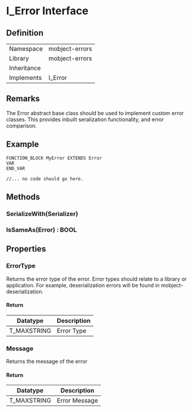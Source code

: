 # I_Error Interface

## Definition

|             |                |
| ----------- | -------------- |
| Namespace   | mobject-errors |
| Library     | mobject-errors |
| Inheritance |                |
| Implements  | I_Error        |

## Remarks

The Error abstract base class should be used to implement custom error classes. This provides inbuilt seralization functionality, and error comparison.

## Example

```declaration
FUNCTION_BLOCK MyError EXTENDS Error
VAR
END_VAR
```

```body
//... no code should go here.
```

## Methods

### SerializeWith(Serializer)

### IsSameAs(Error) : BOOL

## Properties

### ErrorType

Returns the error type of the error. Error types should relate to a library or application. For example, deserialization errors will be found in mobject-deserialization.

#### Return

| Datatype    | Description |
| ----------- | ----------- |
| T_MAXSTRING | Error Type  |

### Message

Returns the message of the error

#### Return

| Datatype    | Description   |
| ----------- | ------------- |
| T_MAXSTRING | Error Message |
